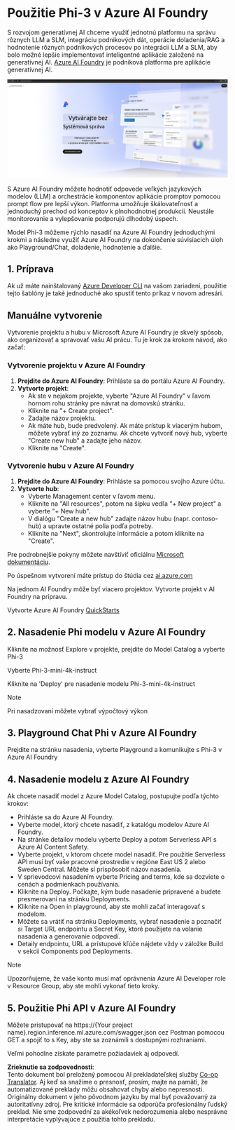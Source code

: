 <!--
CO_OP_TRANSLATOR_METADATA:
{
  "original_hash": "3a1e48b628022485aac989c9f733e792",
  "translation_date": "2025-05-09T20:14:40+00:00",
  "source_file": "md/02.QuickStart/AzureAIFoundry_QuickStart.md",
  "language_code": "sk"
}
-->
# **Použitie Phi-3 v Azure AI Foundry**

S rozvojom generatívnej AI chceme využiť jednotnú platformu na správu rôznych LLM a SLM, integráciu podnikových dát, operácie doladenia/RAG a hodnotenie rôznych podnikových procesov po integrácii LLM a SLM, aby bolo možné lepšie implementovať inteligentné aplikácie založené na generatívnej AI. [Azure AI Foundry](https://ai.azure.com) je podniková platforma pre aplikácie generatívnej AI.

![aistudo](../../../../translated_images/aifoundry_home.ffa4fe13d11f26171097f8666a1db96ac0979ffa1adde80374c60d1136c7e1de.sk.png)

S Azure AI Foundry môžete hodnotiť odpovede veľkých jazykových modelov (LLM) a orchestrácie komponentov aplikácie promptov pomocou prompt flow pre lepší výkon. Platforma umožňuje škálovateľnosť a jednoduchý prechod od konceptov k plnohodnotnej produkcii. Neustále monitorovanie a vylepšovanie podporujú dlhodobý úspech.

Model Phi-3 môžeme rýchlo nasadiť na Azure AI Foundry jednoduchými krokmi a následne využiť Azure AI Foundry na dokončenie súvisiacich úloh ako Playground/Chat, doladenie, hodnotenie a ďalšie.

## **1. Príprava**

Ak už máte nainštalovaný [Azure Developer CLI](https://learn.microsoft.com/azure/developer/azure-developer-cli/overview?WT.mc_id=aiml-138114-kinfeylo) na vašom zariadení, použitie tejto šablóny je také jednoduché ako spustiť tento príkaz v novom adresári.

## Manuálne vytvorenie

Vytvorenie projektu a hubu v Microsoft Azure AI Foundry je skvelý spôsob, ako organizovať a spravovať vašu AI prácu. Tu je krok za krokom návod, ako začať:

### Vytvorenie projektu v Azure AI Foundry

1. **Prejdite do Azure AI Foundry**: Prihláste sa do portálu Azure AI Foundry.
2. **Vytvorte projekt**:
   - Ak ste v nejakom projekte, vyberte "Azure AI Foundry" v ľavom hornom rohu stránky pre návrat na domovskú stránku.
   - Kliknite na "+ Create project".
   - Zadajte názov projektu.
   - Ak máte hub, bude predvolený. Ak máte prístup k viacerým hubom, môžete vybrať iný zo zoznamu. Ak chcete vytvoriť nový hub, vyberte "Create new hub" a zadajte jeho názov.
   - Kliknite na "Create".

### Vytvorenie hubu v Azure AI Foundry

1. **Prejdite do Azure AI Foundry**: Prihláste sa pomocou svojho Azure účtu.
2. **Vytvorte hub**:
   - Vyberte Management center v ľavom menu.
   - Kliknite na "All resources", potom na šípku vedľa "+ New project" a vyberte "+ New hub".
   - V dialógu "Create a new hub" zadajte názov hubu (napr. contoso-hub) a upravte ostatné polia podľa potreby.
   - Kliknite na "Next", skontrolujte informácie a potom kliknite na "Create".

Pre podrobnejšie pokyny môžete navštíviť oficiálnu [Microsoft dokumentáciu](https://learn.microsoft.com/azure/ai-studio/how-to/create-projects).

Po úspešnom vytvorení máte prístup do štúdia cez [ai.azure.com](https://ai.azure.com/)

Na jednom AI Foundry môže byť viacero projektov. Vytvorte projekt v AI Foundry na prípravu.

Vytvorte Azure AI Foundry [QuickStarts](https://learn.microsoft.com/azure/ai-studio/quickstarts/get-started-code)


## **2. Nasadenie Phi modelu v Azure AI Foundry**

Kliknite na možnosť Explore v projekte, prejdite do Model Catalog a vyberte Phi-3

Vyberte Phi-3-mini-4k-instruct

Kliknite na 'Deploy' pre nasadenie modelu Phi-3-mini-4k-instruct

> [!NOTE]
>
> Pri nasadzovaní môžete vybrať výpočtový výkon

## **3. Playground Chat Phi v Azure AI Foundry**

Prejdite na stránku nasadenia, vyberte Playground a komunikujte s Phi-3 v Azure AI Foundry

## **4. Nasadenie modelu z Azure AI Foundry**

Ak chcete nasadiť model z Azure Model Catalog, postupujte podľa týchto krokov:

- Prihláste sa do Azure AI Foundry.
- Vyberte model, ktorý chcete nasadiť, z katalógu modelov Azure AI Foundry.
- Na stránke detailov modelu vyberte Deploy a potom Serverless API s Azure AI Content Safety.
- Vyberte projekt, v ktorom chcete model nasadiť. Pre použitie Serverless API musí byť vaše pracovné prostredie v regióne East US 2 alebo Sweden Central. Môžete si prispôsobiť názov nasadenia.
- V sprievodcovi nasadením vyberte Pricing and terms, kde sa dozviete o cenách a podmienkach používania.
- Kliknite na Deploy. Počkajte, kým bude nasadenie pripravené a budete presmerovaní na stránku Deployments.
- Kliknite na Open in playground, aby ste mohli začať interagovať s modelom.
- Môžete sa vrátiť na stránku Deployments, vybrať nasadenie a poznačiť si Target URL endpointu a Secret Key, ktoré použijete na volanie nasadenia a generovanie odpovedí.
- Detaily endpointu, URL a prístupové kľúče nájdete vždy v záložke Build v sekcii Components pod Deployments.

> [!NOTE]
> Upozorňujeme, že vaše konto musí mať oprávnenia Azure AI Developer role v Resource Group, aby ste mohli vykonať tieto kroky.

## **5. Použitie Phi API v Azure AI Foundry**

Môžete pristupovať na https://{Your project name}.region.inference.ml.azure.com/swagger.json cez Postman pomocou GET a spojiť to s Key, aby ste sa zoznámili s dostupnými rozhraniami.

Veľmi pohodlne získate parametre požiadaviek aj odpovedí.

**Zrieknutie sa zodpovednosti**:  
Tento dokument bol preložený pomocou AI prekladateľskej služby [Co-op Translator](https://github.com/Azure/co-op-translator). Aj keď sa snažíme o presnosť, prosím, majte na pamäti, že automatizované preklady môžu obsahovať chyby alebo nepresnosti. Originálny dokument v jeho pôvodnom jazyku by mal byť považovaný za autoritatívny zdroj. Pre kritické informácie sa odporúča profesionálny ľudský preklad. Nie sme zodpovední za akékoľvek nedorozumenia alebo nesprávne interpretácie vyplývajúce z použitia tohto prekladu.
